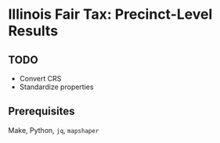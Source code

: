 # Illinois Fair Tax: Precinct-Level Results

## TODO

- Convert CRS
- Standardize properties

## Prerequisites

Make, Python, `jq`, `mapshaper`
